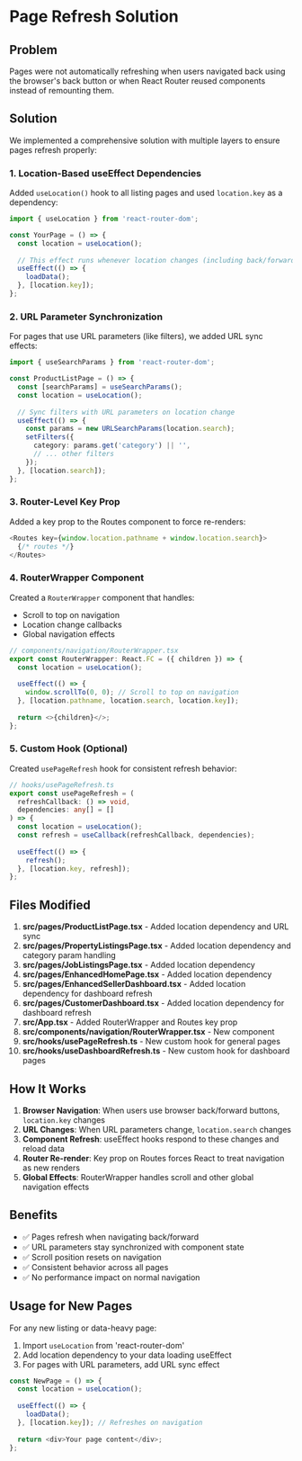 # Page Refresh Solution

## Problem
Pages were not automatically refreshing when users navigated back using the browser's back button or when React Router reused components instead of remounting them.

## Solution
We implemented a comprehensive solution with multiple layers to ensure pages refresh properly:

### 1. Location-Based useEffect Dependencies

Added `useLocation()` hook to all listing pages and used `location.key` as a dependency:

```typescript
import { useLocation } from 'react-router-dom';

const YourPage = () => {
  const location = useLocation();
  
  // This effect runs whenever location changes (including back/forward navigation)
  useEffect(() => {
    loadData();
  }, [location.key]);
};
```

### 2. URL Parameter Synchronization

For pages that use URL parameters (like filters), we added URL sync effects:

```typescript
import { useSearchParams } from 'react-router-dom';

const ProductListPage = () => {
  const [searchParams] = useSearchParams();
  const location = useLocation();
  
  // Sync filters with URL parameters on location change
  useEffect(() => {
    const params = new URLSearchParams(location.search);
    setFilters({
      category: params.get('category') || '',
      // ... other filters
    });
  }, [location.search]);
};
```

### 3. Router-Level Key Prop

Added a key prop to the Routes component to force re-renders:

```typescript
<Routes key={window.location.pathname + window.location.search}>
  {/* routes */}
</Routes>
```

### 4. RouterWrapper Component

Created a `RouterWrapper` component that handles:
- Scroll to top on navigation
- Location change callbacks
- Global navigation effects

```typescript
// components/navigation/RouterWrapper.tsx
export const RouterWrapper: React.FC = ({ children }) => {
  const location = useLocation();
  
  useEffect(() => {
    window.scrollTo(0, 0); // Scroll to top on navigation
  }, [location.pathname, location.search, location.key]);
  
  return <>{children}</>;
};
```

### 5. Custom Hook (Optional)

Created `usePageRefresh` hook for consistent refresh behavior:

```typescript
// hooks/usePageRefresh.ts
export const usePageRefresh = (
  refreshCallback: () => void,
  dependencies: any[] = []
) => {
  const location = useLocation();
  const refresh = useCallback(refreshCallback, dependencies);
  
  useEffect(() => {
    refresh();
  }, [location.key, refresh]);
};
```

## Files Modified

1. **src/pages/ProductListPage.tsx** - Added location dependency and URL sync
2. **src/pages/PropertyListingsPage.tsx** - Added location dependency and category param handling
3. **src/pages/JobListingsPage.tsx** - Added location dependency
4. **src/pages/EnhancedHomePage.tsx** - Added location dependency
5. **src/pages/EnhancedSellerDashboard.tsx** - Added location dependency for dashboard refresh
6. **src/pages/CustomerDashboard.tsx** - Added location dependency for dashboard refresh
7. **src/App.tsx** - Added RouterWrapper and Routes key prop
8. **src/components/navigation/RouterWrapper.tsx** - New component
9. **src/hooks/usePageRefresh.ts** - New custom hook for general pages
10. **src/hooks/useDashboardRefresh.ts** - New custom hook for dashboard pages

## How It Works

1. **Browser Navigation**: When users use browser back/forward buttons, `location.key` changes
2. **URL Changes**: When URL parameters change, `location.search` changes
3. **Component Refresh**: useEffect hooks respond to these changes and reload data
4. **Router Re-render**: Key prop on Routes forces React to treat navigation as new renders
5. **Global Effects**: RouterWrapper handles scroll and other global navigation effects

## Benefits

- ✅ Pages refresh when navigating back/forward
- ✅ URL parameters stay synchronized with component state
- ✅ Scroll position resets on navigation
- ✅ Consistent behavior across all pages
- ✅ No performance impact on normal navigation

## Usage for New Pages

For any new listing or data-heavy page:

1. Import `useLocation` from 'react-router-dom'
2. Add location dependency to your data loading useEffect
3. For pages with URL parameters, add URL sync effect

```typescript
const NewPage = () => {
  const location = useLocation();
  
  useEffect(() => {
    loadData();
  }, [location.key]); // Refreshes on navigation
  
  return <div>Your page content</div>;
};
```